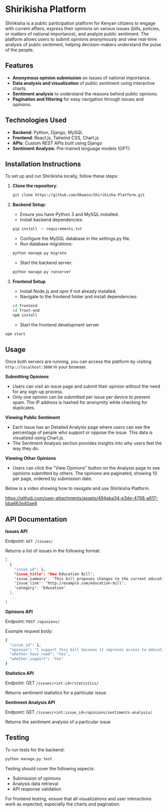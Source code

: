 # Shirikisha Platform

Shirikisha is a public participation platform for Kenyan citizens to engage with current affairs, express their opinions on various issues (bills, policies, or matters of national importance), and analyze public sentiment. The platform allows users to submit opinions anonymously and view real-time analysis of public sentiment, helping decision-makers understand the pulse of the people.

## Features
- **Anonymous opinion submission** on issues of national importance.
- **Data analysis and visualization** of public sentiment using interactive charts.
- **Sentiment analysis** to understand the reasons behind public opinions.
- **Pagination and filtering** for easy navigation through issues and opinions.

## Technologies Used
- **Backend**: Python, Django, MySQL
- **Frontend**: React.js, Tailwind CSS, Chart.js
- **APIs**: Custom REST APIs built using Django
- **Sentiment Analysis**: Pre-trained language models (GPT)

## Installation Instructions

To set up and run Shirikisha locally, follow these steps:

1. **Clone the repository**:
   ```bash
   git clone https://github.com/Okweso/Shirikisha-Platform.git
   ```


2. **Backend Setup**:
   - Ensure you have Python 3 and MySQL installed.
   - Install backend dependencies:
   ```bash
   pip install -r requirements.txt
   ```

   - Configure the MySQL database in the settings.py file.
   - Run database migrations:
   ```bash
   python manage.py migrate
   ```
   - Start the backend server:
   ```bash
   python manage.py runserver
   ```
3. **Frontend Setup**
   - Install Node.js and npm if not already installed.
   - Navigate to the frontend folder and install dependencies:
   ```bash
   cd frontend
   cd front-end
   npm install
   ```
   - Start the frontend development server
  ```bash
  npm start
  ```

## Usage
Once both servers are running, you can access the platform by visiting ```http://localhost:3000``` in your browser.

**Submitting Opinions**
- Users can visit an issue page and submit their opinion without the need for any sign-up process.
- Only one opinion can be submitted per issue per device to prevent spam. The IP address is hashed for anonymity while checking for duplicates.

**Viewing Public Sentiment**
- Each issue has an Detailed Analysis page where users can see the percentage of people who support or oppose the issue. This data is visualized using Chart.js.
- The Sentiment Analysis section provides insights into why users feel the way they do.

**Viewing Other Opinions**
- Users can click the "View Opinions" button on the Analysis page to see opinions submitted by others. The opinions are paginated, showing 10 per page, ordered by submission date.

Below is a video showing how to navigate and use Shirikisha Platform.





https://github.com/user-attachments/assets/494aba34-e3de-4798-a617-bba663e40ae8





## API Documentation

**Issues API**

Endpoint:   ``GET /issues/``

Returns a list of issues in the following format:
```bash
[
  {
    "issue_id": 1,
    "issue_title": "New Education Bill",
    "issue_summary": "This bill proposes changes to the current education system.",
    "issue_link": "http://example.com/education-bill",
    "category": "Education"
  },
  ...
]
```
**Opinions API**

Endpoint: ``POST /opinions/``

Example request body:
```bash
{
  "issue_id": 1,
  "opinion": "I support this bill because it improves access to education.",
  "whether_have_read": "Yes",
  "whether_support": "Yes"
}
```
**Statistics API**

Endpoint: GET ``/issues/<int:id>/statistics/``

Returns sentiment statistics for a particular issue.

**Sentiment Analysis API**

Endpoint: GET ``/issues/<int:issue_id>/opinions/sentiments-analysis/``

Returns the sentiment analysis of a particular issue

## Testing

To run tests for the backend:

```bash
python manage.py test
```

Testing should cover the following aspects:

- Submission of opinions
- Analysis data retrieval
- API response validation
  
For frontend testing, ensure that all visualizations and user interactions work as expected, especially the charts and pagination.

